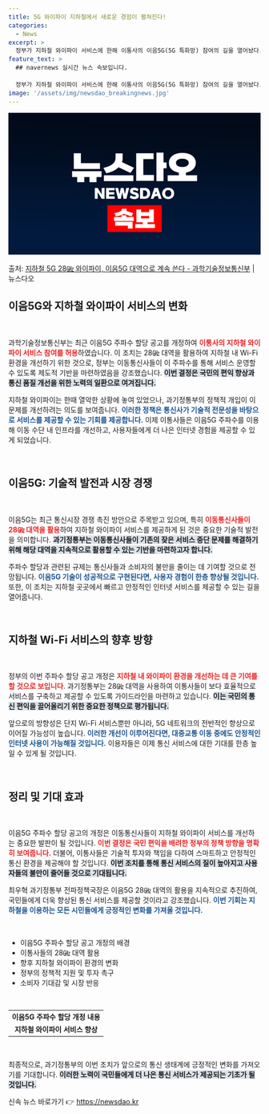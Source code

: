 ```yaml
---
title: 5G 와이파이 지하철에서 새로운 경험이 펼쳐진다!
categories:
  - News
excerpt: >
  정부가 지하철 와이파이 서비스에 한해 이통사의 이음5G(5G 특화망) 참여의 길을 열어놨다. 과학기술정보통신…
feature_text: >
  ## navernews 실시간 뉴스 속보입니다.

  정부가 지하철 와이파이 서비스에 한해 이통사의 이음5G(5G 특화망) 참여의 길을 열어놨다. 과학기술정보통신…
image: '/assets/img/newsdao_breakingnews.jpg'
---
```


![뉴스다오 속보](/assets/img/newsdao_breakingnews.jpg)

<p>출처: <a href="https://newsdao.kr/2672" rel="dofollow">지하철 5G 28㎓ 와이파이, 이음5G 대역으로 계속 쓴다 - 과학기술정보통신부</a> | 뉴스다오</p>

<h2 data-ke-size="size26">이음5G와 지하철 와이파이 서비스의 변화</h2>

<p data-ke-size="size16">&nbsp;</p>

과학기술정보통신부는 최근 이음5G 주파수 할당 공고를 개정하여 <b><span style="color: #ee2323;">이통사의 지하철 와이파이 서비스 참여를 허용</span></b>하였습니다. 이 조치는 28㎓ 대역을 활용하여 지하철 내 Wi-Fi 환경을 개선하기 위한 것으로, 정부는 이동통신사들이 이 주파수를 통해 서비스 운영할 수 있도록 제도적 기반을 마련하였음을 강조했습니다. <b><span style="background-color: #21538527;">이번 결정은 국민의 편익 향상과 통신 품질 개선을 위한 노력의 일환으로 여겨집니다.</span></b> 

지하철 와이파이는 한때 열악한 상황에 놓여 있었으나, 과기정통부의 정책적 개입이 이 문제를 개선하려는 의도를 보여줍니다. <b><span style="color: #1a5490;">이러한 정책은 통신사가 기술적 전문성을 바탕으로 서비스를 제공할 수 있는 기회를 제공합니다.</span></b> 이제 이통사들은 이음5G 주파수를 이용해 이동 수단 내 인프라를 개선하고, 사용자들에게 더 나은 인터넷 경험을 제공할 수 있게 되었습니다.

<p data-ke-size="size16">&nbsp;</p>

<h2 data-ke-size="size26">이음5G: 기술적 발전과 시장 경쟁</h2>

<p data-ke-size="size16">&nbsp;</p>

이음5G는 최근 통신시장 경쟁 촉진 방안으로 주목받고 있으며, 특히 <b><span style="color: #ee2323;">이동통신사들이 28㎓ 대역을 활용</span></b>하여 지하철 와이파이 서비스를 제공하게 된 것은 중요한 기술적 발전을 의미합니다. <b><span style="background-color: #21538527;">과기정통부는 이동통신사들이 기존의 잦은 서비스 중단 문제를 해결하기 위해 해당 대역을 지속적으로 활용할 수 있는 기반을 마련하고자 합니다.</span></b> 

주파수 할당과 관련된 규제는 통신사들과 소비자의 불만을 줄이는 데 기여할 것으로 전망됩니다. <b><span style="color: #1a5490;">이음5G 기술이 성공적으로 구현된다면, 사용자 경험이 한층 향상될 것입니다.</span></b> 또한, 이 조치는 지하철 곳곳에서 빠르고 안정적인 인터넷 서비스를 제공할 수 있는 길을 열어줍니다.

<p data-ke-size="size16">&nbsp;</p>

<h2 data-ke-size="size26">지하철 Wi-Fi 서비스의 향후 방향</h2>

<p data-ke-size="size16">&nbsp;</p>

정부의 이번 주파수 할당 공고 개정은 <b><span style="color: #ee2323;">지하철 내 와이파이 환경을 개선하는 데 큰 기여를 할 것으로 보입니다</span></b>. 과기정통부는 28㎓ 대역을 사용하여 이통사들이 보다 효율적으로 서비스를 구축하고 제공할 수 있도록 가이드라인을 마련하고 있습니다. <b><span style="background-color: #21538527;">이는 국민의 통신 편익을 끌어올리기 위한 중요한 정책으로 평가됩니다.</span></b> 

앞으로의 방향성은 단지 Wi-Fi 서비스뿐만 아니라, 5G 네트워크의 전반적인 향상으로 이어질 가능성이 높습니다. <b><span style="color: #1a5490;">이러한 개선이 이루어진다면, 대중교통 이동 중에도 안정적인 인터넷 사용이 가능해질 것입니다.</span></b> 이용자들은 이제 통신 서비스에 대한 기대를 한층 높일 수 있게 될 것입니다.

<p data-ke-size="size16">&nbsp;</p>

<h2 data-ke-size="size26">정리 및 기대 효과</h2>

<p data-ke-size="size16">&nbsp;</p>

이음5G 주파수 할당 공고의 개정은 이동통신사들이 지하철 와이파이 서비스를 개선하는 중요한 발판이 될 것입니다. <b><span style="color: #ee2323;">이번 결정은 국민 편익을 배려한 정부의 정책 방향을 명확히 보여줍니다.</span></b> 더불어, 이통사들은 기술적 투자와 책임을 다하여 스마트하고 안정적인 통신 환경을 제공해야 할 것입니다. <b><span style="background-color: #21538527;">이번 조치를 통해 통신 서비스의 질이 높아지고 사용자들의 불만이 줄어들 것으로 기대됩니다.</span></b> 

최우혁 과기정통부 전파정책국장은 이음5G 28㎓ 대역의 활용을 지속적으로 추진하여, 국민들에게 더욱 향상된 통신 서비스를 제공할 것이라고 강조했습니다. <b><span style="color: #1a5490;">이번 기회는 지하철을 이용하는 모든 시민들에게 긍정적인 변화를 가져올 것입니다.</span></b> 

<p data-ke-size="size16">&nbsp;</p>

<ul>
    <li>이음5G 주파수 할당 공고 개정의 배경</li>
    <li>이통사들의 28㎓ 대역 활용</li>
    <li>향후 지하철 와이파이 환경의 변화</li>
    <li>정부의 정책적 지원 및 투자 촉구</li>
    <li>소비자 기대감 및 시장 반응</li>
</ul>

<p data-ke-size="size16">&nbsp;</p>

<table>
    <tr>
        <td style="text-align: center; height: 17px;"><b>이음5G 주파수 할당 개정 내용</b></td>
    </tr>
    <tr>
        <td style="text-align: center; height: 17px;"><b>지하철 와이파이 서비스 향상</b></td>
    </tr>
</table>

<p data-ke-size="size16">&nbsp;</p>

최종적으로, 과기정통부의 이번 조치가 앞으로의 통신 생태계에 긍정적인 변화를 가져오기를 기대합니다. <b><span style="background-color: #21538527;">이러한 노력이 국민들에게 더 나은 통신 서비스가 제공되는 기초가 될 것입니다.</span></b> 

신속 뉴스 바로가기 👉 <a href="https://newsdao.kr" rel="dofollow">https://newsdao.kr</a>


